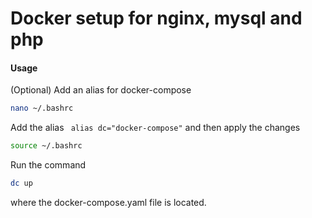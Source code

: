 # Docker setup for nginx, mysql and php
#### Usage
(Optional) Add an alias for docker-compose
```bash
nano ~/.bashrc
```

Add the alias ``` alias dc="docker-compose"``` and then apply the changes

```bash
source ~/.bashrc
```

Run the command
```bash
dc up
```
where the docker-compose.yaml file is located. 
